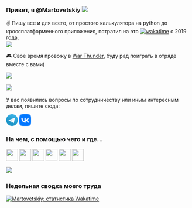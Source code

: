 ### Привет, я @Martovetskiy <img src="https://github.com/blackcater/blackcater/raw/main/images/Hi.gif" height="32"/></h1>

<a>✌</a> Пишу все и для всего, от простого калькулятора на python до кроссплатформенного приложения, потратил на это [![wakatime](https://wakatime.com/badge/user/10da1549-bcdb-4af9-9da3-6acda43316a1.svg)](https://wakatime.com/@cdf5e860-8386-446c-a663-af5ee7e2b4f4)  с 2019 года.
<br>
<a href="https://github.com/anuraghazra/github-readme-stats">
  <img align="center" src="https://github-readme-stats.vercel.app/api?username=Martovetskiy&show_icons=true&theme=tokyonight" />
</a>

<a>🎮</a> Свое время провожу в [War Thunder](https://warthunder.ru/ru/community/userinfo/?nick=Anesidora4689%40live), буду рад поиграть в отряде вместе с вами)

<body> 
<p> 
  <img height="126" src="https://drive.google.com/uc?export=download&confirm=no_antivirus&id=1n1ZNLBlMdETDreYz26hbGeM28wZ7Fc3q"> 
  </p>
</body>
<a href="https://thunderskill.com/ru/stat/Anesidora4689@live" target="_blank"><img src="https://thunderskill.com/userbars/a/n/Anesidora4689@live/ru-1-kpd-r.png"></a>

<p> </p>
 
У вас появились вопросы по сотрудничеству или иным интересным делам, пишите сюда:

<code><a href="https://t.me/LonePlusOnel"><img height="32" width="32" src="https://github.com/MrZillaGold/MrZillaGold/raw/master/icons/Telegram.png"></a></code> 
<code><a href="https://vk.com/loneplusonel"><img height="32" width="32" src="https://github.com/MrZillaGold/MrZillaGold/raw/master/icons/VK.png"></a></code> 
### На чем, с помощью чего и где...
<code><img height="32" width="32" src="https://cdn-icons-png.flaticon.com/512/6132/6132221.png"></code> 
<code><img height="32" width="32" src="https://cdn-icons-png.flaticon.com/512/5968/5968350.png"></code>
<code><img height="32" width="32" src="https://cdn-icons-png.flaticon.com/512/906/906324.png"></code> 
<code><img height="32" width="32" src="https://d1tlzifd8jdoy4.cloudfront.net/wp-content/uploads/2021/07/NET_Logo-320x320.png"></code>
<code><img width="32" height="32" src="https://cdn-icons-png.flaticon.com/512/5968/5968705.png"></code> 
<code><img width="32" height="32" src="https://avatars.githubusercontent.com/u/5766497?s=200&v=4"></code>


<a href="https://github.com/anuraghazra/github-readme-stats">
  <img align="start" src="https://github-readme-stats.vercel.app/api/top-langs/?username=Martovetskiy" />
</a>

### Недельная сводка моего труда
<a href="https://wakatime.com/@Martovetskiy">
    <img src="https://github-readme-stats.vercel.app/api/wakatime?username=Martovetskiy" alt="Martovetskiy: статистика Wakatime"></code>
</a>





